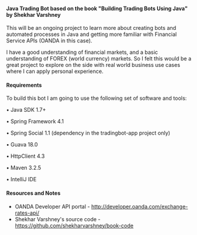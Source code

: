 #### Java Trading Bot based on the book "Building Trading Bots Using Java" by Shekhar Varshney

This will be an ongoing project to learn more about creating bots and automated 
processes in Java and getting more familiar with Financial Service APIs 
(OANDA in this case).

I have a good understanding of financial markets, and a basic understanding of
FOREX (world currency) markets. So I felt this would be a great project to explore on the side
with real world business use cases where I can apply personal experience.


#### Requirements
To build this bot I am going to use the following set of software and tools:

• Java SDK 1.7+

• Spring Framework 4.1 

• Spring Social 1.1 (dependency in the tradingbot-app project only)

• Guava 18.0

• HttpClient 4.3

• Maven 3.2.5

• IntelliJ IDE


#### Resources and Notes

- OANDA Developer API portal - http://developer.oanda.com/exchange-rates-api/
- Shekhar Varshney's source code - https://github.com/shekharvarshney/book-code



